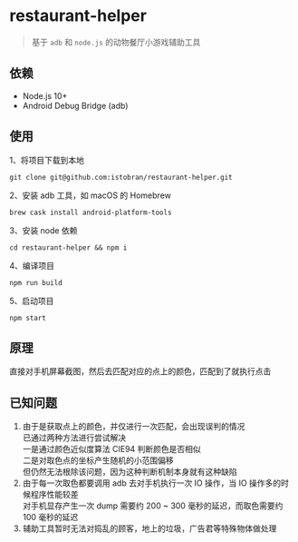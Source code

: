 # restaurant-helper

> 基于 `adb` 和 `node.js` 的动物餐厅小游戏辅助工具

## 依赖

* Node.js 10+
* Android Debug Bridge (adb)

## 使用

1、将项目下载到本地
```shell
git clone git@github.com:istobran/restaurant-helper.git
```

2、安装 adb 工具，如 macOS 的 Homebrew
```shell
brew cask install android-platform-tools
```

3、安装 node 依赖
```shell
cd restaurant-helper && npm i
```

4、编译项目
```shell
npm run build
```

5、启动项目
```shell
npm start
```

## 原理

直接对手机屏幕截图，然后去匹配对应的点上的颜色，匹配到了就执行点击

## 已知问题

1. 由于是获取点上的颜色，并仅进行一次匹配，会出现误判的情况  
   已通过两种方法进行尝试解决  
   一是通过颜色近似度算法 CIE94 判断颜色是否相似  
   二是对取色点的坐标产生随机的小范围偏移  
   但仍然无法根除该问题，因为这种判断机制本身就有这种缺陷
2. 由于每一次取色都要调用 adb 去对手机执行一次 IO 操作，当 IO 操作多的时候程序性能较差  
   对手机显存产生一次 dump 需要约 200 ~ 300 毫秒的延迟，而取色需要约 100 毫秒的延迟  
3. 辅助工具暂时无法对捣乱的顾客，地上的垃圾，广告君等特殊物体做处理
